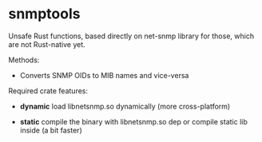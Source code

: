 # snmptools

Unsafe Rust functions, based directly on net-snmp library for those, which are
not Rust-native yet.

Methods:

* Converts SNMP OIDs to MIB names and vice-versa

Required crate features:

* **dynamic** load libnetsnmp.so dynamically (more cross-platform)

* **static** compile the binary with libnetsnmp.so dep or compile static lib
  inside (a bit faster)
